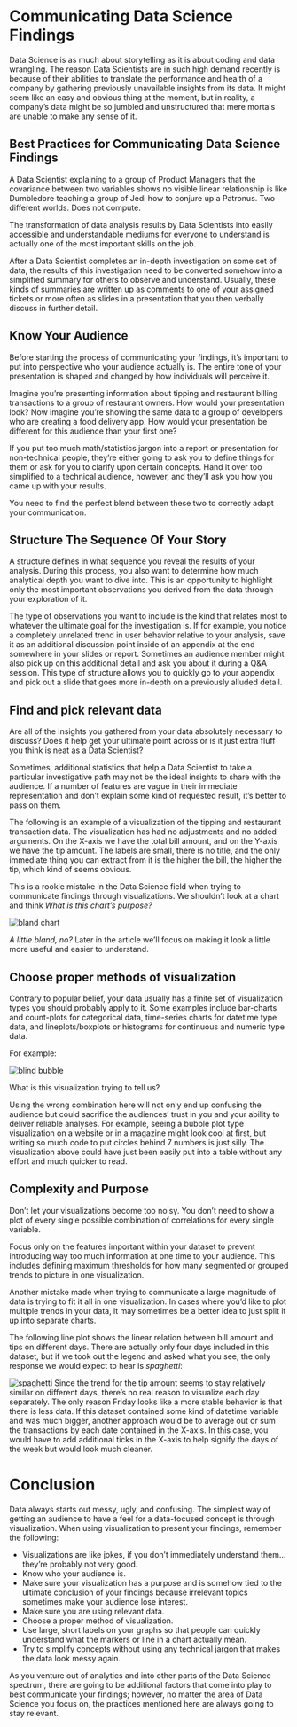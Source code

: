 # Communicating Data Science Findings
Data Science is as much about storytelling as it is about coding and data wrangling. The reason Data Scientists are in such high demand recently is because of their abilities to translate the performance and health of a company by gathering previously unavailable insights from its data. It might seem like an easy and obvious thing at the moment, but in reality, a company’s data might be so jumbled and unstructured that mere mortals are unable to make any sense of it.

## Best Practices for Communicating Data Science Findings
A Data Scientist explaining to a group of Product Managers that the covariance between two variables shows no visible linear relationship is like Dumbledore teaching a group of Jedi how to conjure up a Patronus. Two different worlds. Does not compute.

The transformation of data analysis results by Data Scientists into easily accessible and understandable mediums for everyone to understand is actually one of the most important skills on the job.

After a Data Scientist completes an in-depth investigation on some set of data, the results of this investigation need to be converted somehow into a simplified summary for others to observe and understand. Usually, these kinds of summaries are written up as comments to one of your assigned tickets or more often as slides in a presentation that you then verbally discuss in further detail.

## Know Your Audience

Before starting the process of communicating your findings, it’s important to put into perspective who your audience actually is. The entire tone of your presentation is shaped and changed by how individuals will perceive it.

Imagine you’re presenting information about tipping and restaurant billing transactions to a group of restaurant owners. How would your presentation look? Now imagine you’re showing the same data to a group of developers who are creating a food delivery app. How would your presentation be different for this audience than your first one?

If you put too much math/statistics jargon into a report or presentation for non-technical people, they’re either going to ask you to define things for them or ask for you to clarify upon certain concepts. Hand it over too simplified to a technical audience, however, and they’ll ask you how you came up with your results.

You need to find the perfect blend between these two to correctly adapt your communication.

## Structure The Sequence Of Your Story

A structure defines in what sequence you reveal the results of your analysis. During this process, you also want to determine how much analytical depth you want to dive into. This is an opportunity to highlight only the most important observations you derived from the data through your exploration of it.

The type of observations you want to include is the kind that relates most to whatever the ultimate goal for the investigation is. If for example, you notice a completely unrelated trend in user behavior relative to your analysis, save it as an additional discussion point inside of an appendix at the end somewhere in your slides or report. Sometimes an audience member might also pick up on this additional detail and ask you about it during a Q&A session. This type of structure allows you to quickly go to your appendix and pick out a slide that goes more in-depth on a previously alluded detail.

## Find and pick relevant data

Are all of the insights you gathered from your data absolutely necessary to discuss? Does it help get your ultimate point across or is it just extra fluff you think is neat as a Data Scientist?

Sometimes, additional statistics that help a Data Scientist to take a particular investigative path may not be the ideal insights to share with the audience. If a number of features are vague in their immediate representation and don’t explain some kind of requested result, it’s better to pass on them.

The following is an example of a visualization of the tipping and restaurant transaction data. The visualization has had no adjustments and no added arguments. On the X-axis we have the total bill amount, and on the Y-axis we have the tip amount. The labels are small, there is no title, and the only immediate thing you can extract from it is the higher the bill, the higher the tip, which kind of seems obvious.

This is a rookie mistake in the Data Science field when trying to communicate findings through visualizations. We shouldn’t look at a chart and think _What is this chart’s purpose?_

![bland chart](./img/bland_scatter.png)

_A little bland, no?_ Later in the article we’ll focus on making it look a little more useful and easier to understand.

## Choose proper methods of visualization

Contrary to popular belief, your data usually has a finite set of visualization types you should probably apply to it. Some examples include bar-charts and count-plots for categorical data, time-series charts for datetime type data, and lineplots/boxplots or histograms for continuous and numeric type data.

For example:

![blind bubble](./img/blind_bubble.png)

What is this visualization trying to tell us?

Using the wrong combination here will not only end up confusing the audience but could sacrifice the audiences’ trust in you and your ability to deliver reliable analyses. For example, seeing a bubble plot type visualization on a website or in a magazine might look cool at first, but writing so much code to put circles behind 7 numbers is just silly. The visualization above could have just been easily put into a table without any effort and much quicker to read.

## Complexity and Purpose

Don’t let your visualizations become too noisy. You don’t need to show a plot of every single possible combination of correlations for every single variable.

Focus only on the features important within your dataset to prevent introducing way too much information at one time to your audience. This includes defining maximum thresholds for how many segmented or grouped trends to picture in one visualization.

Another mistake made when trying to communicate a large magnitude of data is trying to fit it all in one visualization. In cases where you’d like to plot multiple trends in your data, it may sometimes be a better idea to just split it up into separate charts.

The following line plot shows the linear relation between bill amount and tips on different days. There are actually only four days included in this dataset, but if we took out the legend and asked what you see, the only response we would expect to hear is _spaghetti_:

![spaghetti](./img/spaghetti.png)
Since the trend for the tip amount seems to stay relatively similar on different days, there’s no real reason to visualize each day separately. The only reason Friday looks like a more stable behavior is that there is less data. If this dataset contained some kind of datetime variable and was much bigger, another approach would be to average out or sum the transactions by each date contained in the X-axis. In this case, you would have to add additional ticks in the X-axis to help signify the days of the week but would look much cleaner.

# Conclusion

Data always starts out messy, ugly, and confusing. The simplest way of getting an audience to have a feel for a data-focused concept is through visualization. When using visualization to present your findings, remember the following:

* Visualizations are like jokes, if you don’t immediately understand them… they’re probably not very good.
* Know who your audience is.
* Make sure your visualization has a purpose and is somehow tied to the ultimate conclusion of your findings because irrelevant topics sometimes make your audience lose interest.
* Make sure you are using relevant data.
* Choose a proper method of visualization.
* Use large, short labels on your graphs so that people can quickly understand what the markers or line in a chart actually mean.
* Try to simplify concepts without using any technical jargon that makes the data look messy again.

As you venture out of analytics and into other parts of the Data Science spectrum, there are going to be additional factors that come into play to best communicate your findings; however, no matter the area of Data Science you focus on, the practices mentioned here are always going to stay relevant.